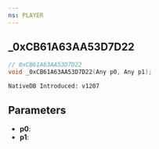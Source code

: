 ```yaml
---
ns: PLAYER
---
```

## _0xCB61A63AA53D7D22

```c
// 0xCB61A63AA53D7D22
void _0xCB61A63AA53D7D22(Any p0, Any p1);
```

```
NativeDB Introduced: v1207
```

## Parameters
* **p0**:
* **p1**:
